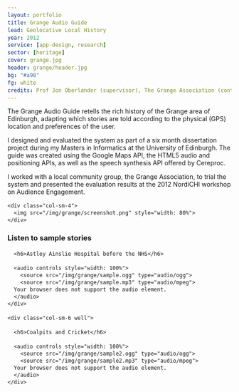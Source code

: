 ```yaml
---
layout: portfolio
title: Grange Audio Guide
lead: Geolocative Local History
year: 2012
service: [app-design, research]
sector: [heritage]
cover: grange.jpg
header: grange/header.jpg
bg: "#a98"
fg: white
credits: Prof Jon Oberlander (supervisor), The Grange Association (content) and Cereproc (Scottish speech synthesis)
---
```


  <div class="row">
    <div class="col-sm-8">
      <p class="lead">
        The Grange Audio Guide retells the rich history of the Grange area of Edinburgh, adapting which stories are told according to the physical (GPS) location and preferences of the user. 
      </p>
      <p>
        I designed and evaluated the system as part of a six month dissertation project during my Masters in Informatics at the University of Edinburgh. The guide was created using the Google Maps API, the HTML5 audio and positioning APIs, as well as the speech synthesis API offered by Cereproc.
      </p>
      <p>
        I worked with a local community group, the Grange Association, to trial the system and presented the evaluation results at the 2012 NordiCHI workshop on Audience Engagement.
      </p>
    </div>

    <div class="col-sm-4">
      <img src="/img/grange/screenshot.png" style="width: 80%">
    </div>
  </div>

  <div class="row">
    <div class="col-sm-12">
      <h3>Listen to sample stories</h3>
    </div>
  </div>

  <div class="row">
    <div class="col-sm-6 well">
        
      <h6>Astley Ainslie Hospital before the NHS</h6>
      
      <audio controls style="width: 100%">
        <source src="/img/grange/sample.ogg" type="audio/ogg">
        <source src="/img/grange/sample.mp3" type="audio/mpeg">
      Your browser does not support the audio element.
      </audio>
    </div>
    
    <div class="col-sm-6 well">
      
      <h6>Coalpits and Cricket</h6>

      <audio controls style="width: 100%">
        <source src="/img/grange/sample2.ogg" type="audio/ogg">
        <source src="/img/grange/sample2.mp3" type="audio/mpeg">
      Your browser does not support the audio element.
      </audio>
    </div>
  </div>
